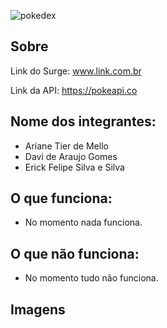 ![pokedex](https://user-images.githubusercontent.com/98977257/166308806-5981b6c9-e4ed-4705-a794-8123e6ae48fc.png)

## Sobre
Link do Surge: www.link.com.br

Link da API: https://pokeapi.co

## Nome dos integrantes: 
- Ariane Tier de Mello
- Davi de Araujo Gomes
- Erick Felipe Silva e Silva

## O que funciona:
- No momento nada funciona.

## O que não funciona: 
- No momento tudo não funciona.

## Imagens 
